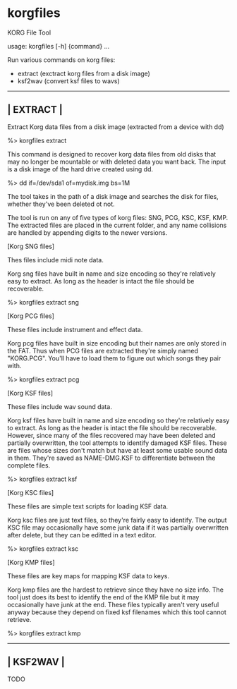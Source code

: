 # korgfiles

KORG File Tool

usage: korgfiles [-h] {command} ...

Run various commands on korg files:
- extract (exctract korg files from a disk image)
- ksf2wav (convert ksf files to wavs)

------------------------------------------------------------------
|                          EXTRACT                               |
------------------------------------------------------------------

Extract Korg data files from a disk image (extracted from a device with dd)

%> korgfiles extract <diskimage> <filetype>

This command is designed to recover korg data files from old disks that may
no longer be mountable or with deleted data you want back. The input is a disk
image of the hard drive created using dd.

%> dd if=/dev/sda1 of=mydisk.img bs=1M

The tool takes in the path of a disk image and searches the disk for files,
whether they've been deleted ot not.

The tool is run on any of five types of korg files: SNG, PCG, KSC, KSF, KMP.
The extracted files are placed in the current folder, and any name collisions
are handled by appending digits to the newer versions.

[Korg SNG files]

Thes files include midi note data.

Korg sng files have built in name and size encoding so they're relatively
easy to extract. As long as the header is intact the file should be recoverable.

%> korgfiles extract <diskimage> sng

[Korg PCG files]

These files include instrument and effect data.

Korg pcg files have built in size encoding but their names are only stored in the
FAT. Thus when PCG files are extracted they're simply named "KORG.PCG". You'll
have to load them to figure out which songs they pair with.

%> korgfiles extract <diskimage> pcg

[Korg KSF files]

These files include wav sound data.

Korg ksf files have built in name and size encoding so they're relatively
easy to extract. As long as the header is intact the file should be recoverable.
However, since many of the files recovered may have been deleted and partially
overwritten, the tool attempts to identify damaged KSF files. These are files
whose sizes don't match but have at least some usable sound data in them. They're
saved as NAME-DMG.KSF to differentiate between the complete files.

%> korgfiles extract <diskimage> ksf

[Korg KSC files]

These files are simple text scripts for loading KSF data.

Korg ksc files are just text files, so they're fairly easy to identify. The
output KSC file may occasionally have some junk data if it was partially
overwritten after delete, but they can be editted in a text editor.

%> korgfiles extract <diskimage> ksc

[Korg KMP files]

These files are key maps for mapping KSF data to keys.

Korg kmp files are the hardest to retrieve since they have no size info. The
tool just does its best to identify the end of the KMP file but it may
occasionally have junk at the end. These files typically aren't very useful
anyway because they depend on fixed ksf filenames which this tool cannot retrieve.

%> korgfiles extract <diskimage> kmp


------------------------------------------------------------------
|                          KSF2WAV                               |
------------------------------------------------------------------

TODO
